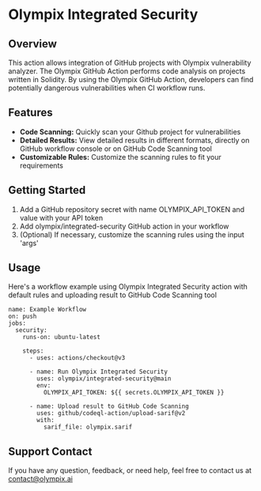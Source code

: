 # Olympix Integrated Security

## Overview

This action allows integration of GitHub projects with Olympix vulnerability analyzer. The Olympix GitHub Action performs code analysis on projects written in Solidity. By using the Olympix GitHub Action, developers can find potentially dangerous vulnerabilities when CI workflow runs.

## Features

- **Code Scanning:** Quickly scan your Github project for vulnerabilities
- **Detailed Results:** View detailed results in different formats, directly on GitHub workflow console or on GitHub Code Scanning tool
- **Customizable Rules:** Customize the scanning rules to fit your requirements

## Getting Started

1. Add a GitHub repository secret with name OLYMPIX_API_TOKEN and value with your API token
2. Add olympix/integrated-security GitHub action in your workflow
3. (Optional) If necessary, customize the scanning rules using the input 'args'

## Usage

Here's a workflow example using Olympix Integrated Security action with default rules and uploading result to GitHub Code Scanning tool

```shell
name: Example Workflow
on: push
jobs:
  security:
    runs-on: ubuntu-latest

    steps:
      - uses: actions/checkout@v3
      
      - name: Run Olympix Integrated Security
        uses: olympix/integrated-security@main
        env:
          OLYMPIX_API_TOKEN: ${{ secrets.OLYMPIX_API_TOKEN }}

      - name: Upload result to GitHub Code Scanning
        uses: github/codeql-action/upload-sarif@v2
        with:
          sarif_file: olympix.sarif
```

## Support Contact

If you have any question, feedback, or need help, feel free to contact us at contact@olympix.ai
